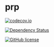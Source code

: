 # prp

[![codecov.io](https://codecov.io/github/acdcjunior/prp/coverage.svg?branch=master)](https://codecov.io/github/acdcjunior/prp?branch=master)

[![Dependency Status](https://www.versioneye.com/user/projects/56db690d309a580038affe40/badge.svg?style=flat)](https://www.versioneye.com/user/projects/56db690d309a580038affe40)

[![GitHub license](https://img.shields.io/badge/license-GPLv3-blue.svg?style=flat-square)](https://raw.githubusercontent.com/acdcjunior/prp/master/LICENSE)